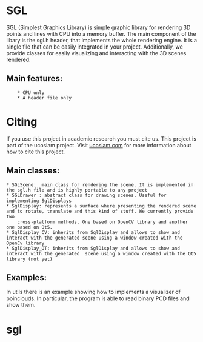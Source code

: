 SGL
=====
SGL (Simplest Graphics Library) is simple graphic library for rendering 3D points and lines with CPU into a memory buffer.
The main component of the libary is the sgl.h header, that implements the whole rendering engine. It is a single file that can be
easily integrated in your project. Additionally, we provide classes for easily visualizing and interacting with the 3D scenes rendered.


## 
## Main features:
        * CPU only
        * A header file only

##
# Citing

If you use this project in academic research you must cite us. This project is part of the ucoslam project. Visit [ucoslam.com](ucoslam.com) for more information
about how to cite this project.

##
## Main classes:

    * SGLScene:  main class for rendering the scene. It is implemented in the sgl.h file and is highly portable to any project
    * SGLDrawer : abstract class for drawing scenes. Useful for implementing SglDisplays
    * SglDisplay: represents a surface where presenting the rendered scene and to rotate, translate and this kind of stuff. We currently provide two
        cross-platform methods. One based on OpenCV library and another one based on Qt5.
    * SglDisplay_CV: inherits from SglDisplay and allows to show and interact with the generated scene using a window created with the OpenCv library
    * SglDisplay_QT: inherits from SglDisplay and allows to show and interact with the generated  scene using a window created with the Qt5 library (not yet)


##
## Examples:
 In utils there is an example showing how to implements a visualizer of poinclouds. In particular, the program is able to read binary PCD files and show them.
# sgl

